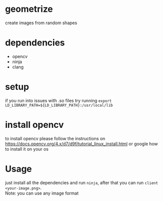 # geometrize
create images from random shapes

# dependencies
- opencv
- ninja
- clang

# setup
if you run into issues with .so files try running 
`export LD_LIBRARY_PATH=${LD_LIBRARY_PATH}:/usr/local/lib`

# install opencv
to install opencv please follow the instructions on https://docs.opencv.org/4.x/d7/d9f/tutorial_linux_install.html 
or google how to install it on your os


# Usage
just install all the dependencies and run `ninja`, after that you can run `client <your-image.png>`.     
Note: you can use any image format